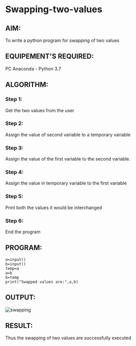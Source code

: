 # Swapping-two-values
## AIM:
To write a python program for swapping of two values
## EQUIPEMENT'S REQUIRED: 
PC
Anaconda - Python 3.7
## ALGORITHM: 
### Step 1:
Get the two values from the user
### Step 2: 
Assign the value of second variable to a temporary variable 
### Step 3: 
Assign the value of the first variable to the second variable.
### Step 4:  
Assign the value in temporary variable to the first variable
### Step 5: 
Print both the values it would be interchanged
### Step 6: 
End the program
## PROGRAM:
```
a=input()
b=input()
temp=a
a=b
b=temp
print("Swapped values are:",a,b)
```
## OUTPUT:
![swapping ](https://github.com/Yuvan291205/Swapping-two-values/assets/138849170/04a4f886-1547-4dc1-9290-2abd41874968)

## RESULT:
Thus the swapping of two values are successfully executed



